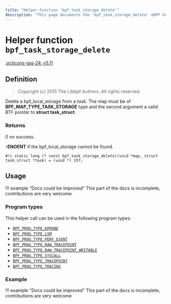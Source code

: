 ```yaml
---
title: "Helper Function 'bpf_task_storage_delete'"
description: "This page documents the 'bpf_task_storage_delete' eBPF helper function, including its definition, usage, program types that can use it, and examples."
---
```

# Helper function `bpf_task_storage_delete`

<!-- [FEATURE_TAG](bpf_task_storage_delete) -->
[:octicons-tag-24: v5.11](https://github.com/torvalds/linux/commit/4cf1bc1f10452065a29d576fc5693fc4fab5b919)
<!-- [/FEATURE_TAG] -->

## Definition

> Copyright (c) 2015 The Libbpf Authors. All rights reserved.



Delete a bpf_local_storage from a _task_.
The map must be of **BPF_MAP_TYPE_TASK_STORAGE** type and the second argument a valid BTF pointer to **struct task_struct**.

### Returns

0 on success.

**-ENOENT** if the bpf_local_storage cannot be found.

`#!c static long (* const bpf_task_storage_delete)(void *map, struct task_struct *task) = (void *) 157;`


## Usage

!!! example "Docs could be improved"
    This part of the docs is incomplete, contributions are very welcome

### Program types

This helper call can be used in the following program types:

<!-- DO NOT EDIT MANUALLY -->
<!-- [HELPER_FUNC_PROG_REF] -->
 * [`BPF_PROG_TYPE_KPROBE`](../program-type/BPF_PROG_TYPE_KPROBE.md)
 * [`BPF_PROG_TYPE_LSM`](../program-type/BPF_PROG_TYPE_LSM.md)
 * [`BPF_PROG_TYPE_PERF_EVENT`](../program-type/BPF_PROG_TYPE_PERF_EVENT.md)
 * [`BPF_PROG_TYPE_RAW_TRACEPOINT`](../program-type/BPF_PROG_TYPE_RAW_TRACEPOINT.md)
 * [`BPF_PROG_TYPE_RAW_TRACEPOINT_WRITABLE`](../program-type/BPF_PROG_TYPE_RAW_TRACEPOINT_WRITABLE.md)
 * [`BPF_PROG_TYPE_SYSCALL`](../program-type/BPF_PROG_TYPE_SYSCALL.md)
 * [`BPF_PROG_TYPE_TRACEPOINT`](../program-type/BPF_PROG_TYPE_TRACEPOINT.md)
 * [`BPF_PROG_TYPE_TRACING`](../program-type/BPF_PROG_TYPE_TRACING.md)
<!-- [/HELPER_FUNC_PROG_REF] -->

### Example

!!! example "Docs could be improved"
    This part of the docs is incomplete, contributions are very welcome
